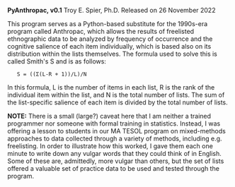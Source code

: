 **PyAnthropac, v0.1**
Troy E. Spier, Ph.D.
Released on 26 November 2022

This program serves as a Python-based substitute for the 1990s-era program called Anthropac, which allows the results of freelisted ethnographic data to be analyzed by frequency of occurrence and the cognitive salience of each item individually, which is based also on its distribution within the lists themselves. The formula used to solve this is called Smith's S and is as follows:

       S = ((Σ(L-R + 1))/L)/N

In this formula, L is the number of items in each list, R is the rank of the individual item within the list, and N is the total number of lists. The sum of the list-specific salience of each item is divided by the total number of lists.

 **NOTE:** There is a small (large?) caveat here that I am neither a trained programmer nor someone with formal training in statistics. Instead, I was offering a lesson to students in our MA TESOL program on mixed-methods approaches to data collected through a variety of methods, including e.g. freelisting. In order to illustrate how this worked, I gave them each one minute to write down any vulgar words that they could think of in English. Some of these are, admittedly, more vulgar than others, but the set of lists offered a valuable set of practice data to be used and tested through the program.
